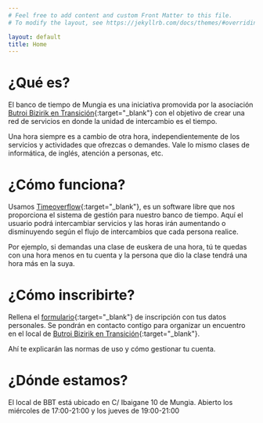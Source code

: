 ```yaml
---
# Feel free to add content and custom Front Matter to this file.
# To modify the layout, see https://jekyllrb.com/docs/themes/#overriding-theme-defaults

layout: default
title: Home
---
```


# ¿Qué es?

  El banco de tiempo de Mungia es una iniciativa promovida por la
  asociación [Butroi Bizirik en Transición](http://www.butroientransicion.org/proyectos/banco-de-tiempo-de-bbt/){:target="_blank"} con el objetivo de crear una red
  de servicios en donde la unidad de intercambio es el tiempo.

  Una hora siempre es a cambio de otra hora, independientemente de los
  servicios y actividades que ofrezcas o demandes. Vale lo mismo
  clases de informática, de inglés, atención a personas, etc.

# ¿Cómo funciona?

  Usamos [Timeoverflow](https://github.com/coopdevs/timeoverflow){:target="_blank"},
  es un software libre que nos proporciona el sistema
  de gestión para nuestro banco de tiempo.
  Aquí el usuario podrá intercambiar servicios y las horas irán
  aumentando o disminuyendo según el flujo de intercambios que cada
  persona realice.

  Por ejemplo, si demandas una clase de euskera de
  una hora, tú te quedas con una hora menos en tu cuenta y la persona
  que dio la clase tendrá una hora más en la suya.

# ¿Cómo inscribirte?

  Rellena el [formulario](http://www.butroientransicion.org/proyectos/banco-de-tiempo-de-bbt/formulario-de-inscripcion-del-banco-de-tiempo-de-bbt/){:target="_blank"}
  de inscripción con tus datos personales.
  Se pondrán en contacto contigo para organizar un encuentro en el local de
  [Butroi Bizirik en Transición](http://www.butroientransicion.org/){:target="_blank"}.

  Ahí te explicarán las normas de uso y cómo gestionar tu cuenta.

# ¿Dónde estamos?

  El local de BBT está ubicado en C/ Ibaigane 10 de Mungia.
  Abierto los miércoles de 17:00-21:00 y los  jueves de 19:00-21:00
